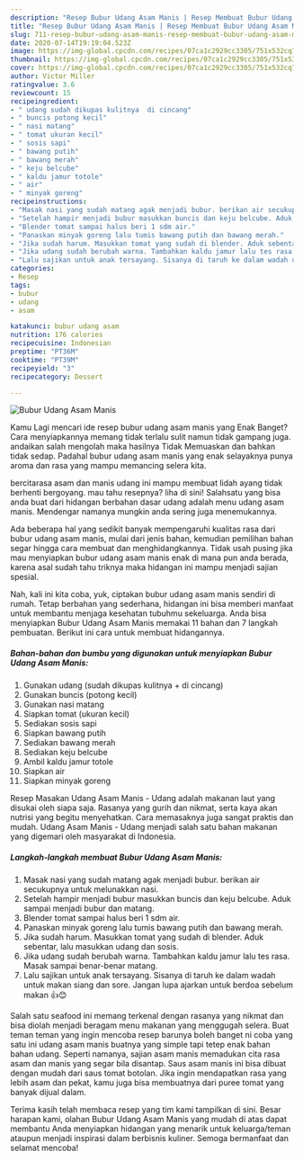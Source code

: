 ```yaml
---
description: "Resep Bubur Udang Asam Manis | Resep Membuat Bubur Udang Asam Manis Yang Enak Dan Lezat"
title: "Resep Bubur Udang Asam Manis | Resep Membuat Bubur Udang Asam Manis Yang Enak Dan Lezat"
slug: 711-resep-bubur-udang-asam-manis-resep-membuat-bubur-udang-asam-manis-yang-enak-dan-lezat
date: 2020-07-14T19:19:04.523Z
image: https://img-global.cpcdn.com/recipes/07ca1c2929cc3305/751x532cq70/bubur-udang-asam-manis-foto-resep-utama.jpg
thumbnail: https://img-global.cpcdn.com/recipes/07ca1c2929cc3305/751x532cq70/bubur-udang-asam-manis-foto-resep-utama.jpg
cover: https://img-global.cpcdn.com/recipes/07ca1c2929cc3305/751x532cq70/bubur-udang-asam-manis-foto-resep-utama.jpg
author: Victor Miller
ratingvalue: 3.6
reviewcount: 15
recipeingredient:
- " udang sudah dikupas kulitnya  di cincang"
- " buncis potong kecil"
- " nasi matang"
- " tomat ukuran kecil"
- " sosis sapi"
- " bawang putih"
- " bawang merah"
- " keju belcube"
- " kaldu jamur totole"
- " air"
- " minyak goreng"
recipeinstructions:
- "Masak nasi yang sudah matang agak menjadi bubur. berikan air secukupnya untuk melunakkan nasi."
- "Setelah hampir menjadi bubur masukkan buncis dan keju belcube. Aduk sampai menjadi bubur dan matang."
- "Blender tomat sampai halus beri 1 sdm air."
- "Panaskan minyak goreng lalu tumis bawang putih dan bawang merah."
- "Jika sudah harum. Masukkan tomat yang sudah di blender. Aduk sebentar, lalu masukkan udang dan sosis."
- "Jika udang sudah berubah warna. Tambahkan kaldu jamur lalu tes rasa. Masak sampai benar-benar matang."
- "Lalu sajikan untuk anak tersayang. Sisanya di taruh ke dalam wadah untuk makan siang dan sore. Jangan lupa ajarkan untuk berdoa sebelum makan 👍😊"
categories:
- Resep
tags:
- bubur
- udang
- asam

katakunci: bubur udang asam 
nutrition: 176 calories
recipecuisine: Indonesian
preptime: "PT36M"
cooktime: "PT39M"
recipeyield: "3"
recipecategory: Dessert

---
```



![Bubur Udang Asam Manis](https://img-global.cpcdn.com/recipes/07ca1c2929cc3305/751x532cq70/bubur-udang-asam-manis-foto-resep-utama.jpg)

Kamu Lagi mencari ide resep bubur udang asam manis yang Enak Banget? Cara menyiapkannya memang tidak terlalu sulit namun tidak gampang juga. andaikan salah mengolah maka hasilnya Tidak Memuaskan dan bahkan tidak sedap. Padahal bubur udang asam manis yang enak selayaknya punya aroma dan rasa yang mampu memancing selera kita.

bercitarasa asam dan manis udang ini mampu membuat lidah ayang tidak berhenti bergoyang. mau tahu resepnya? liha di sini! Salahsatu yang bisa anda buat dari hidangan berbahan dasar udang adalah menu udang asam manis. Mendengar namanya mungkin anda sering juga menemukannya.

Ada beberapa hal yang sedikit banyak mempengaruhi kualitas rasa dari bubur udang asam manis, mulai dari jenis bahan, kemudian pemilihan bahan segar hingga cara membuat dan menghidangkannya. Tidak usah pusing jika mau menyiapkan bubur udang asam manis enak di mana pun anda berada, karena asal sudah tahu triknya maka hidangan ini mampu menjadi sajian spesial.


Nah, kali ini kita coba, yuk, ciptakan bubur udang asam manis sendiri di rumah. Tetap berbahan yang sederhana, hidangan ini bisa memberi manfaat untuk membantu menjaga kesehatan tubuhmu sekeluarga. Anda bisa menyiapkan Bubur Udang Asam Manis memakai 11 bahan dan 7 langkah pembuatan. Berikut ini cara untuk membuat hidangannya.

<!--inarticleads1-->

##### Bahan-bahan dan bumbu yang digunakan untuk menyiapkan Bubur Udang Asam Manis:

1. Gunakan  udang (sudah dikupas kulitnya + di cincang)
1. Gunakan  buncis (potong kecil)
1. Gunakan  nasi matang
1. Siapkan  tomat (ukuran kecil)
1. Sediakan  sosis sapi
1. Siapkan  bawang putih
1. Sediakan  bawang merah
1. Sediakan  keju belcube
1. Ambil  kaldu jamur totole
1. Siapkan  air
1. Siapkan  minyak goreng


Resep Masakan Udang Asam Manis - Udang adalah makanan laut yang disukai oleh siapa saja. Rasanya yang gurih dan nikmat, serta kaya akan nutrisi yang begitu menyehatkan. Cara memasaknya juga sangat praktis dan mudah. Udang Asam Manis - Udang menjadi salah satu bahan makanan yang digemari oleh masyarakat di Indonesia. 

<!--inarticleads2-->

##### Langkah-langkah membuat Bubur Udang Asam Manis:

1. Masak nasi yang sudah matang agak menjadi bubur. berikan air secukupnya untuk melunakkan nasi.
1. Setelah hampir menjadi bubur masukkan buncis dan keju belcube. Aduk sampai menjadi bubur dan matang.
1. Blender tomat sampai halus beri 1 sdm air.
1. Panaskan minyak goreng lalu tumis bawang putih dan bawang merah.
1. Jika sudah harum. Masukkan tomat yang sudah di blender. Aduk sebentar, lalu masukkan udang dan sosis.
1. Jika udang sudah berubah warna. Tambahkan kaldu jamur lalu tes rasa. Masak sampai benar-benar matang.
1. Lalu sajikan untuk anak tersayang. Sisanya di taruh ke dalam wadah untuk makan siang dan sore. Jangan lupa ajarkan untuk berdoa sebelum makan 👍😊


Salah satu seafood ini memang terkenal dengan rasanya yang nikmat dan bisa diolah menjadi beragam menu makanan yang menggugah selera. Buat teman teman yang ingin mencoba resep barunya boleh banget ni coba yang satu ini udang asam manis buatnya yang simple tapi tetep enak bahan bahan udang. Seperti namanya, sajian asam manis memadukan cita rasa asam dan manis yang segar bila disantap. Saus asam manis ini bisa dibuat dengan mudah dari saus tomat botolan. Jika ingin mendapatkan rasa yang lebih asam dan pekat, kamu juga bisa membuatnya dari puree tomat yang banyak dijual dalam. 

Terima kasih telah membaca resep yang tim kami tampilkan di sini. Besar harapan kami, olahan Bubur Udang Asam Manis yang mudah di atas dapat membantu Anda menyiapkan hidangan yang menarik untuk keluarga/teman ataupun menjadi inspirasi dalam berbisnis kuliner. Semoga bermanfaat dan selamat mencoba!
